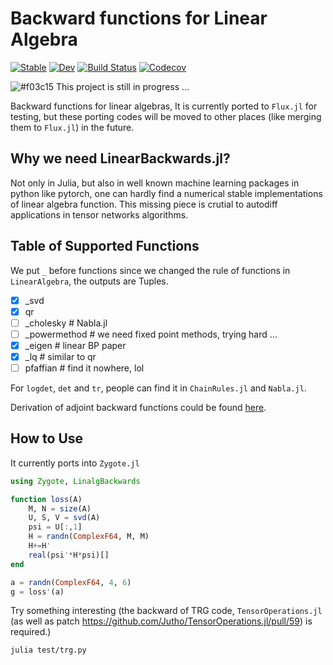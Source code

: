 # Backward functions for Linear Algebra

[![Stable](https://img.shields.io/badge/docs-stable-blue.svg)](https://GiggleLiu.github.io/LinalgBackwards.jl/stable)
[![Dev](https://img.shields.io/badge/docs-dev-blue.svg)](https://GiggleLiu.github.io/LinalgBackwards.jl/dev)
[![Build Status](https://travis-ci.com/GiggleLiu/LinalgBackwards.jl.svg?branch=master)](https://travis-ci.com/GiggleLiu/LinalgBackwards.jl)
[![Codecov](https://codecov.io/gh/GiggleLiu/LinalgBackwards.jl/branch/master/graph/badge.svg)](https://codecov.io/gh/GiggleLiu/LinalgBackwards.jl)

![#f03c15](https://placehold.it/15/f03c15/000000?text=+) This project is still in progress ...

Backward functions for linear algebras,
It is currently ported to `Flux.jl` for testing, but these porting codes will be moved to other places (like merging them to `Flux.jl`) in the future.

## Why we need LinearBackwards.jl?
Not only in Julia, but also in well known machine learning packages in python like pytorch, one can hardly find a numerical stable implementations of linear algebra function. This missing piece is crutial to autodiff applications in tensor networks algorithms.

## Table of Supported Functions

We put `_` before functions since we changed the rule of functions in `LinearAlgebra`, the outputs are Tuples.

- [x] _svd
- [x] qr
- [ ] _cholesky   # Nabla.jl
- [ ] _powermethod   # we need fixed point methods, trying hard ...
- [x] _eigen      # linear BP paper
- [x] _lq         # similar to qr
- [ ] pfaffian    # find it nowhere, lol

For `logdet`, `det` and `tr`, people can find it in `ChainRules.jl` and `Nabla.jl`.

Derivation of adjoint backward functions could be found [here](https://giggleliu.github.io/2019/04/02/einsumbp.html).

## How to Use
It currently ports into `Zygote.jl`
```julia
using Zygote, LinalgBackwards

function loss(A)
    M, N = size(A)
    U, S, V = svd(A)
    psi = U[:,1]
    H = randn(ComplexF64, M, M)
    H+=H'
    real(psi'*H*psi)[]
end

a = randn(ComplexF64, 4, 6)
g = loss'(a)
```

Try something interesting (the backward of TRG code, `TensorOperations.jl` (as well as patch https://github.com/Jutho/TensorOperations.jl/pull/59) is required.)
```bash
julia test/trg.py
```
